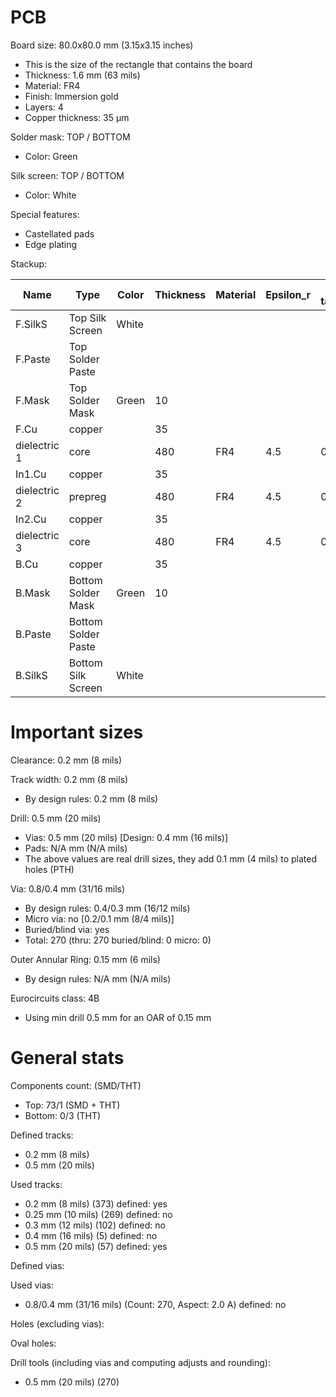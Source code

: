 # PCB

Board size: 80.0x80.0 mm (3.15x3.15 inches)

- This is the size of the rectangle that contains the board
- Thickness: 1.6 mm (63 mils)
- Material: FR4
- Finish: Immersion gold
- Layers: 4
- Copper thickness: 35 µm

Solder mask: TOP / BOTTOM

- Color: Green

Silk screen: TOP / BOTTOM

- Color: White

Special features:

- Castellated pads
- Edge plating

Stackup:

| Name                 | Type                 | Color            | Thickness | Material        | Epsilon_r | Loss tangent |
|----------------------|----------------------|------------------|-----------|-----------------|-----------|--------------|
| F.SilkS              | Top Silk Screen      | White            |           |                 |           |              |
| F.Paste              | Top Solder Paste     |                  |           |                 |           |              |
| F.Mask               | Top Solder Mask      | Green            |        10 |                 |           |              |
| F.Cu                 | copper               |                  |        35 |                 |           |              |
| dielectric 1         | core                 |                  |       480 | FR4             |       4.5 |        0.020 |
| In1.Cu               | copper               |                  |        35 |                 |           |              |
| dielectric 2         | prepreg              |                  |       480 | FR4             |       4.5 |        0.020 |
| In2.Cu               | copper               |                  |        35 |                 |           |              |
| dielectric 3         | core                 |                  |       480 | FR4             |       4.5 |        0.020 |
| B.Cu                 | copper               |                  |        35 |                 |           |              |
| B.Mask               | Bottom Solder Mask   | Green            |        10 |                 |           |              |
| B.Paste              | Bottom Solder Paste  |                  |           |                 |           |              |
| B.SilkS              | Bottom Silk Screen   | White            |           |                 |           |              |

# Important sizes

Clearance: 0.2 mm (8 mils)

Track width: 0.2 mm (8 mils)

- By design rules: 0.2 mm (8 mils)

Drill: 0.5 mm (20 mils)

- Vias: 0.5 mm (20 mils) [Design: 0.4 mm (16 mils)]
- Pads: N/A mm (N/A mils)
- The above values are real drill sizes, they add 0.1 mm (4 mils) to plated holes (PTH)

Via: 0.8/0.4 mm (31/16 mils)

- By design rules: 0.4/0.3 mm (16/12 mils)
- Micro via: no [0.2/0.1 mm (8/4 mils)]
- Buried/blind via: yes
- Total: 270 (thru: 270 buried/blind: 0 micro: 0)

Outer Annular Ring: 0.15 mm (6 mils)

- By design rules: N/A mm (N/A mils)

Eurocircuits class: 4B
- Using min drill 0.5 mm for an OAR of 0.15 mm


# General stats

Components count: (SMD/THT)

- Top: 73/1 (SMD + THT)
- Bottom: 0/3 (THT)

Defined tracks:

- 0.2 mm (8 mils)
- 0.5 mm (20 mils)

Used tracks:

- 0.2 mm (8 mils) (373) defined: yes
- 0.25 mm (10 mils) (269) defined: no
- 0.3 mm (12 mils) (102) defined: no
- 0.4 mm (16 mils) (5) defined: no
- 0.5 mm (20 mils) (57) defined: yes

Defined vias:


Used vias:

- 0.8/0.4 mm (31/16 mils) (Count: 270, Aspect: 2.0 A) defined: no

Holes (excluding vias):


Oval holes:


Drill tools (including vias and computing adjusts and rounding):

- 0.5 mm (20 mils) (270)




